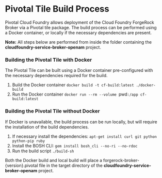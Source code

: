 Pivotal Tile Build Process
==========================

Pivotal Cloud Foundry allows deployment of the Cloud Foundry ForgeRock Broker via a Pivotal tile package. The build process can be performed using a Docker container, or locally if the necessary dependencies are present.

**Note:**
All steps below are performed from inside the folder containing the **cloudfoundry-service-broker-openam** project.

### Building the Pivotal Tile with Docker
The Pivotal Tile can be built using a Docker container pre-configured with the necessary dependencies required for the build.
1. Build the Docker container
    `docker build -t cf-build:latest ./docker-build`
2. Run the Docker container
    `docker run --rm --volume `pwd`:/app cf-build:latest`

### Building the Pivotal Tile without Docker
If Docker is unavailable, the build process can be run locally, but will require the installation of the build dependencies.
1. If necessary install the dependencies:
`apt-get install curl git python python-pip ruby`
2. Install the BOSH CLI:
`gem install bosh_cli --no-ri --no-rdoc`
3. Run the build script
`./build-sh`

Both the Docker build and local build will place a forgerock-broker-{version}.pivotal file in the target directory of the **cloudfoundry-service-broker-openam** project.
